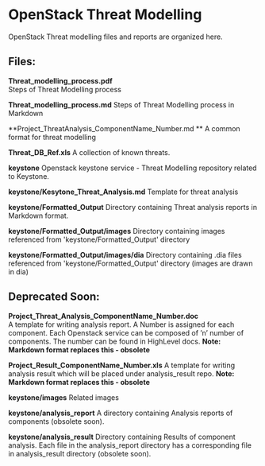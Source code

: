 OpenStack Threat Modelling
==========================

OpenStack Threat modelling files and reports are organized here.

Files:
------ 

**Threat_modelling_process.pdf**    
       Steps of Threat Modelling process
       
**Threat_modelling_process.md**
       Steps of Threat Modelling process in Markdown

**Project_ThreatAnalysis_ComponentName_Number.md ** 
       A common format for threat modelling 

**Threat_DB_Ref.xls**
       A collection of known threats.

**keystone**
       Openstack keystone service - Threat Modelling repository related to Keystone. 

**keystone/Kesytone_Threat_Analysis.md**
        Template for threat analysis

**keystone/Formatted_Output**
       Directory containing Threat analysis reports in Markdown format.
       
**keystone/Formatted_Output/images**
       Directory containing images referenced from 'keystone/Formatted_Output' directory

**keystone/Formatted_Output/images/dia** 
       Directory containing .dia files referenced from 'keystone/Formatted_Output' directory
       (images are drawn in dia)


Deprecated Soon:
------------------
**Project_Threat_Analysis_ComponentName_Number.doc**  
       A template for writing analysis report. A Number 
       is assigned for each component. Each Openstack service can be
       composed of ’n’ number of components. The number can be found in
       HighLevel docs. **Note: Markdown format replaces this - obsolete**

**Project_Result_ComponentName_Number.xls** 
       A template for writing analysis result which will be placed under
       analysis_result repo. **Note: Markdown format replaces this - obsolete**

**keystone/images**
       Related images   
      
**keystone/analysis_report**
       A directory containing Analysis reports of components (obsolete soon).      

**keystone/analysis_result**
       Directory containing Results of component analysis.
       Each file in the analysis_report directory has a corresponding 
       file in analysis_result directory (obsolete soon). 
